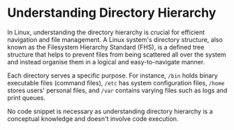 # Understanding Directory Hierarchy 

In Linux, understanding the directory hierarchy is crucial for efficient navigation and file management. A Linux system's directory structure, also known as the Filesystem Hierarchy Standard (FHS), is a defined tree structure that helps to prevent files from being scattered all over the system and instead organise them in a logical and easy-to-navigate manner. 

Each directory serves a specific purpose. For instance, `/bin` holds binary executable files (command files), `/etc` has system configuration files, `/home` stores users' personal files, and `/var` contains varying files such as logs and print queues.

No code snippet is necessary as understanding directory hierarchy is a conceptual knowledge and doesn't involve code execution.